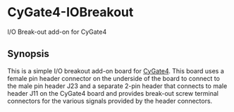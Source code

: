 # CyGate4-IOBreakout
I/O Break-out add-on for CyGate4

## Synopsis

This is a simple I/O breakout add-on board for [CyGate4](https://github.com/cyrusbuilt/CyGate4). This board uses a female pin header connector on the underside of the board to connect to the male pin header J23 and a separate 2-pin header that connects to male header J11 on the CyGate4 board and provides break-out screw terminal connectors for the various signals provided by the header connectors.